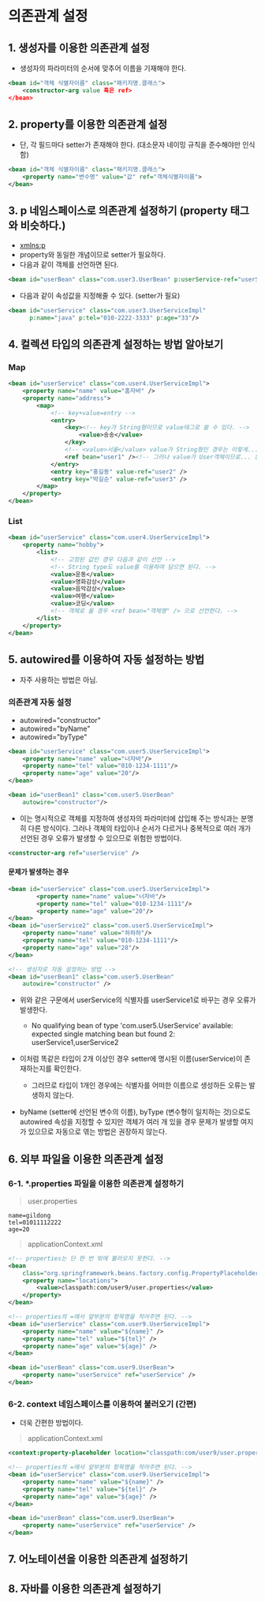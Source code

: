 # 의존관계 설정

## 1. 생성자를 이용한 의존관계 설정

- 생성자의 파라미터의 순서에 맞추어 이름을 기재해야 한다.

```xml
<bean id="객체 식별자이름" class="패키지명.클래스">
    <constructor-arg value 혹은 ref>
</bean>
```

## 2. property를 이용한 의존관계 설정

- 단, 각 필드마다 setter가 존재해야 한다. (대소문자 네이밍 규칙을 준수해야만 인식함)

```xml
<bean id="객체 식별자이름" class="패키지명.클래스">
    <property name="변수명" value="값" ref="객체식별자이름">
</bean>
```

## 3. p 네임스페이스로 의존관계 설정하기 (property 태그와 비슷하다.)

- [xmlns:p]("http://www.springframework.org/schema/p")
- property와 동일한 개념이므로 setter가 필요하다.
- 다음과 같이 객체를 선언하면 된다.

```xml
<bean id="userBean" class="com.user3.UserBean" p:userService-ref="userService" />
```

- 다음과 같이 속성값을 지정해줄 수 있다. (setter가 필요)

```xml
<bean id="userService" class="com.user3.UserServiceImpl"
	  p:name="java" p:tel="010-2222-3333" p:age="33"/>
```

## 4. 컬렉션 타입의 의존관계 설정하는 방법 알아보기

### Map

```xml
<bean id="userService" class="com.user4.UserServiceImpl">
    <property name="name" value="홈자바" />
    <property name="address">
        <map>
            <!-- key+value=entry -->
            <entry>
                <key><!-- key가 String형이므로 value태그로 쓸 수 있다. -->
                    <value>송송</value>
                </key>
                <!-- <value>서울</value> value가 String형인 경우는 이렇게... -->
                <ref bean="user1" /><!-- 그러나 value가 User객체이므로... 왼쪽과 같이 선언 -->
            </entry>
            <entry key="홍길동" value-ref="user2" />
            <entry key="박길순" value-ref="user3" />
        </map>
    </property>
</bean>
```

### List

```xml
<bean id="userService" class="com.user4.UserServiceImpl">
    <property name="hobby">
        <list>
            <!-- 고정된 값인 경우 다음과 같이 선언 -->
            <!-- String type도 value를 이용하여 담으면 된다. -->
            <value>운동</value>
            <value>영화감상</value>
            <value>음악감상</value>
            <value>여행</value>
            <value>코딩</value>
            <!-- 객체로 올 경우 <ref bean="객체명" /> 으로 선언한다. -->
        </list>
    </property>
</bean>

```

## 5. autowired를 이용하여 자동 설정하는 방법

- 자주 사용하는 방법은 아님.

### 의존관계 자동 설정

- autowired="constructor"
- autowired="byName"
- autowired="byType"

```xml
<bean id="userService" class="com.user5.UserServiceImpl">
    <property name="name" value="너자바"/>
    <property name="tel" value="010-1234-1111"/>
    <property name="age" value="20"/>
</bean>

<bean id="userBean1" class="com.user5.UserBean"
    autowire="constructor"/>
```

- 이는 명시적으로 객체를 지정하여 생성자의 파라미터에 삽입해 주는 방식과는 분명히 다른 방식이다.
  그러나 객체의 타입이나 순서가 다르거나 중복적으로 여러 개가 선언된 경우 오류가 발생할 수 있으므로 위험한 방법이다.

```xml
<constructor-arg ref="userService" />
```

#### 문제가 발생하는 경우

```xml
<bean id="userService" class="com.user5.UserServiceImpl">
		<property name="name" value="너자바"/>
		<property name="tel" value="010-1234-1111"/>
		<property name="age" value="20"/>
</bean>
<bean id="userService2" class="com.user5.UserServiceImpl">
    <property name="name" value="하하하"/>
    <property name="tel" value="010-1234-1111"/>
    <property name="age" value="28"/>
</bean>

<!-- 생성자로 자동 설정하는 방법 -->
<bean id="userBean1" class="com.user5.UserBean"
    autowire="constructor" />
```

- 위와 같은 구문에서 userService의 식별자를 userService1로 바꾸는 경우 오류가 발생한다.

  - No qualifying bean of type 'com.user5.UserService' available: expected single matching bean but found 2: userService1,userService2

- 이처럼 똑같은 타입이 2개 이상인 경우 setter에 명시된 이름(userService)이 존재하는지를 확인한다.

  - 그러므로 타입이 1개인 경우에는 식별자를 어떠한 이름으로 생성하든 오류는 발생하지 않는다.

- byName (setter에 선언된 변수의 이름), byType (변수형이 일치하는 것)으로도 autowired 속성을 지정할 수 있지만 객체가 여러 개 있을 경우 문제가 발생할 여지가 있으므로 자동으로 엮는 방법은 권장하지 않는다.

## 6. 외부 파일을 이용한 의존관계 설정

### 6-1. \*.properties 파일을 이용한 의존관계 설정하기

> user.properties

```properties
name=gildong
tel=01011112222
age=20
```

> applicationContext.xml

```xml
<!-- properties는 단 한 번 밖에 불러오지 못한다. -->
<bean
    class="org.springframework.beans.factory.config.PropertyPlaceholderConfigurer">
    <property name="locations">
        <value>classpath:com/user9/user.properties</value>
    </property>
</bean>

<!-- properties의 =에서 앞부분의 항목명을 적어주면 된다. -->
<bean id="userService" class="com.user9.UserServiceImpl">
    <property name="name" value="${name}" />
    <property name="tel" value="${tel}" />
    <property name="age" value="${age}" />
</bean>

<bean id="userBean" class="com.user9.UserBean">
    <property name="userService" ref="userService" />
</bean>
```

### 6-2. context 네임스페이스를 이용하여 불러오기 (간편)

- 더욱 간편한 방법이다.

> applicationContext.xml

```xml
<context:property-placeholder location="classpath:com/user9/user.properties" />

<!-- properties의 =에서 앞부분의 항목명을 적어주면 된다. -->
<bean id="userService" class="com.user9.UserServiceImpl">
    <property name="name" value="${name}" />
    <property name="tel" value="${tel}" />
    <property name="age" value="${age}" />
</bean>

<bean id="userBean" class="com.user9.UserBean">
    <property name="userService" ref="userService" />
</bean>
```

## 7. 어노테이션을 이용한 의존관계 설정하기

## 8. 자바를 이용한 의존관계 설정하기
